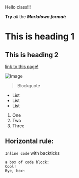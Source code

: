 Hello class!!!

**Try** *all* the ***Markdown format:***

# This is heading 1

## This is heading 2

[link to this page!](https://jeffyuan2022.github.io/cse15l-lab-reports/)

![Image](https://cdn.pixabay.com/photo/2016/03/21/23/25/link-1271843_960_720.png)

> Blockquote
> 
* List
* List
* List

1. One
2. Two
3. Three

Horizontal rule:
---

`Inline code` with backticks

```
a box of code block:
Cool!
Bye, box~
```
